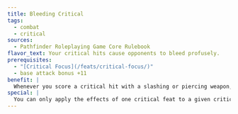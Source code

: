 ```yaml
---
title: Bleeding Critical
tags:
  - combat
  - critical
sources:
  - Pathfinder Roleplaying Game Core Rulebook
flavor_text: Your critical hits cause opponents to bleed profusely.
prerequisites:
  - "[Critical Focus](/feats/critical-focus/)"
  - base attack bonus +11
benefit: |
  Whenever you score a critical hit with a slashing or piercing weapon, your opponent takes 2d6 points of bleed damage each round on his turn, in addition to the damage dealt by the critical hit. Bleed damage can be stopped by a DC 15 Heal skill check or through any magical healing. The effects of this feat stack.
special: |
  You can only apply the effects of one critical feat to a given critical hit unless you possess [Critical Mastery](/feats/critical-mastery/).
---
```


